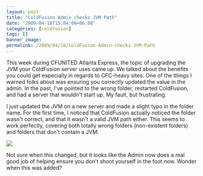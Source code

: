 ```yaml
---
layout: post
title: "ColdFusion Admin checks JVM Path"
date: "2009-04-18T15:04:00+06:00"
categories: [coldfusion]
tags: []
banner_image: 
permalink: /2009/04/18/ColdFusion-Admin-checks-JVM-Path
---
```


This week during CFUNITED Atlanta Express, the topic of upgrading the JVM your ColdFusion server uses came up. We talked about the benefits you could get especially in regards to CFC-heavy sites. One of the things I warned folks about was ensuring you correctly updated the value in the admin. In the past, I've pointed to the wrong folder, restarted ColdFusion, and had a server that wouldn't start up. My fault, but frustrating.

I just updated the JVM on a new server and made a slight typo in the folder name. For the first time, I noticed that ColdFusion actually noticed the folder wasn't correct, and that it wasn't a valid JVM path either. This seems to work perfectly, covering both totally wrong folders (non-existent folders) and folders that don't contain a JVM:

<img src="https://static.raymondcamden.com/images//Picture 232.png">

Not sure when this changed, but it looks like the Admin now does a real good job of helping ensure you don't shoot yourself in the foot now. Wonder when this was added?